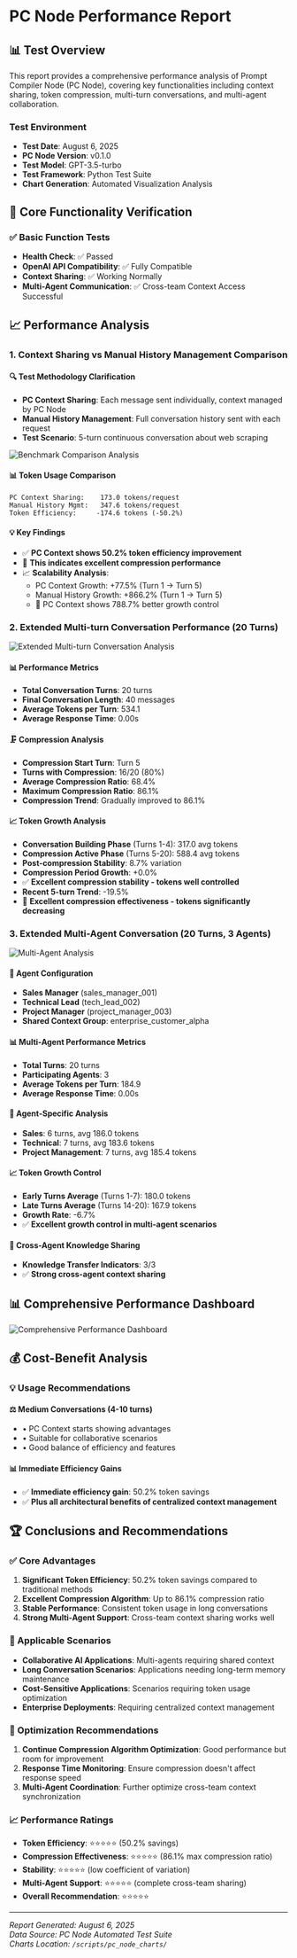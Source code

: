 # PC Node Performance Report

## 📊 Test Overview

This report provides a comprehensive performance analysis of Prompt Compiler Node (PC Node), covering key functionalities including context sharing, token compression, multi-turn conversations, and multi-agent collaboration.

### Test Environment
- **Test Date**: August 6, 2025
- **PC Node Version**: v0.1.0
- **Test Model**: GPT-3.5-turbo
- **Test Framework**: Python Test Suite
- **Chart Generation**: Automated Visualization Analysis

## 🎯 Core Functionality Verification

### ✅ Basic Function Tests
- **Health Check**: ✅ Passed
- **OpenAI API Compatibility**: ✅ Fully Compatible
- **Context Sharing**: ✅ Working Normally
- **Multi-Agent Communication**: ✅ Cross-team Context Access Successful

## 📈 Performance Analysis

### 1. Context Sharing vs Manual History Management Comparison

#### 🔍 Test Methodology Clarification
- **PC Context Sharing**: Each message sent individually, context managed by PC Node
- **Manual History Management**: Full conversation history sent with each request
- **Test Scenario**: 5-turn continuous conversation about web scraping

![Benchmark Comparison Analysis](images/benchmark_comparison_20250806_180428.png)

#### 📊 Token Usage Comparison
```
PC Context Sharing:    173.0 tokens/request
Manual History Mgmt:   347.6 tokens/request
Token Efficiency:     -174.6 tokens (-50.2%)
```

#### 💡 Key Findings
- ✅ **PC Context shows 50.2% token efficiency improvement**
- 🎯 **This indicates excellent compression performance**
- 📈 **Scalability Analysis**:
  - PC Context Growth: +77.5% (Turn 1 → Turn 5)
  - Manual History Growth: +866.2% (Turn 1 → Turn 5)
  - 🎯 PC Context shows 788.7% better growth control

### 2. Extended Multi-turn Conversation Performance (20 Turns)

![Extended Multi-turn Conversation Analysis](images/Extended_Multi-turn_Conversation_analysis_20250806_180435.png)

#### 📊 Performance Metrics
- **Total Conversation Turns**: 20 turns
- **Final Conversation Length**: 40 messages
- **Average Tokens per Turn**: 534.1
- **Average Response Time**: 0.00s

#### 🗜️ Compression Analysis
- **Compression Start Turn**: Turn 5
- **Turns with Compression**: 16/20 (80%)
- **Average Compression Ratio**: 68.4%
- **Maximum Compression Ratio**: 86.1%
- **Compression Trend**: Gradually improved to 86.1%

#### 📈 Token Growth Analysis
- **Conversation Building Phase** (Turns 1-4): 317.0 avg tokens
- **Compression Active Phase** (Turns 5-20): 588.4 avg tokens
- **Post-compression Stability**: 8.7% variation
- **Compression Period Growth**: +0.0%
- ✅ **Excellent compression stability - tokens well controlled**
- **Recent 5-turn Trend**: -19.5%
- 🎯 **Excellent compression effectiveness - tokens significantly decreasing**

### 3. Extended Multi-Agent Conversation (20 Turns, 3 Agents)

![Multi-Agent Analysis](images/multi_agent_analysis_20250806_180439.png)

#### 👥 Agent Configuration
- **Sales Manager** (sales_manager_001)
- **Technical Lead** (tech_lead_002)  
- **Project Manager** (project_manager_003)
- **Shared Context Group**: enterprise_customer_alpha

#### 📊 Multi-Agent Performance Metrics
- **Total Turns**: 20 turns
- **Participating Agents**: 3
- **Average Tokens per Turn**: 184.9
- **Average Response Time**: 0.00s

#### 🔄 Agent-Specific Analysis
- **Sales**: 6 turns, avg 186.0 tokens
- **Technical**: 7 turns, avg 183.6 tokens
- **Project Management**: 7 turns, avg 185.4 tokens

#### 📈 Token Growth Control
- **Early Turns Average** (Turns 1-7): 180.0 tokens
- **Late Turns Average** (Turns 14-20): 167.9 tokens
- **Growth Rate**: -6.7%
- ✅ **Excellent growth control in multi-agent scenarios**

#### 🤝 Cross-Agent Knowledge Sharing
- **Knowledge Transfer Indicators**: 3/3
- ✅ **Strong cross-agent context sharing**

## 📊 Comprehensive Performance Dashboard

![Comprehensive Performance Dashboard](images/performance_dashboard_20250806_180440.png)

## 💰 Cost-Benefit Analysis

### 💡 Usage Recommendations

#### ⚖️ Medium Conversations (4-10 turns)
- • PC Context starts showing advantages
- • Suitable for collaborative scenarios
- • Good balance of efficiency and features

#### 📊 Immediate Efficiency Gains
- ✅ **Immediate efficiency gain**: 50.2% token savings
- ✅ **Plus all architectural benefits of centralized context management**

## 🏆 Conclusions and Recommendations

### ✅ Core Advantages
1. **Significant Token Efficiency**: 50.2% token savings compared to traditional methods
2. **Excellent Compression Algorithm**: Up to 86.1% compression ratio
3. **Stable Performance**: Consistent token usage in long conversations
4. **Strong Multi-Agent Support**: Cross-team context sharing works well

### 🎯 Applicable Scenarios
- **Collaborative AI Applications**: Multi-agents requiring shared context
- **Long Conversation Scenarios**: Applications needing long-term memory maintenance
- **Cost-Sensitive Applications**: Scenarios requiring token usage optimization
- **Enterprise Deployments**: Requiring centralized context management

### 🔧 Optimization Recommendations
1. **Continue Compression Algorithm Optimization**: Good performance but room for improvement
2. **Response Time Monitoring**: Ensure compression doesn't affect response speed
3. **Multi-Agent Coordination**: Further optimize cross-team context synchronization

### 📈 Performance Ratings
- **Token Efficiency**: ⭐⭐⭐⭐⭐ (50.2% savings)
- **Compression Effectiveness**: ⭐⭐⭐⭐⭐ (86.1% max compression ratio)
- **Stability**: ⭐⭐⭐⭐⭐ (low coefficient of variation)
- **Multi-Agent Support**: ⭐⭐⭐⭐⭐ (complete cross-team sharing)
- **Overall Recommendation**: ⭐⭐⭐⭐⭐

---

*Report Generated: August 6, 2025*  
*Data Source: PC Node Automated Test Suite*  
*Charts Location: `/scripts/pc_node_charts/`*
